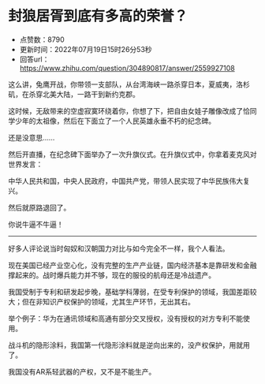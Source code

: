 # 封狼居胥到底有多高的荣誉？
- 点赞数：8790
- 更新时间：2022年07月19日15时26分53秒
- 回答url：https://www.zhihu.com/question/304890817/answer/2559927108
<body>
 <p data-pid="zbKHGN9y">这么讲，兔鹰开战，你带领一支部队，从台湾海峡一路杀穿日本，夏威夷，洛杉矶，在杀穿北美大陆，一路干到新约克郡。</p>
 <p data-pid="urN1TkE-">这时候，无敌带来的空虚寂寞环绕着你，你想了下，把自由女娃子雕像改成了恰同学少年的太祖像，然后在下面立了一个人民英雄永垂不朽的纪念碑。</p>
 <p data-pid="PdV08D9h">还是没意思……</p>
 <p data-pid="IxxEAA7t">然后开直播，在纪念碑下面举办了一次升旗仪式。在升旗仪式中，你拿着麦克风对世界发言：</p>
 <p data-pid="GlKTIxqS">中华人民共和国，中央人民政府，中国共产党，带领人民实现了中华民族伟大复兴。</p>
 <p data-pid="kaD6x9aS">然后就原路退回了。</p>
 <p data-pid="ePj0ecyT">你说牛逼不牛逼！</p>
 <hr>
 <p data-pid="34SrjLx2">好多人评论说当时匈奴和汉朝国力对比与如今完全不一样，我个人看法。</p>
 <p data-pid="3rg126ar">现在美国已经产业空心化，没有完整的生产产业链，国内经济基本是靠研发和金融撑起来的。战时爆兵能力并不够，现在的服役的航母还是冷战遗产。</p>
 <p data-pid="Kij-KK-f">我国受制于专利和研发起步晚，基础学科薄弱，在受专利保护的领域，我国差距较大；但在非知识产权保护的领域，尤其生产环节，无出其右。</p>
 <p data-pid="fDDuRrr1">举个例子：华为在通讯领域和高通有部分交叉授权，没有授权的对方专利不能使用。</p>
 <p data-pid="gECWqaL_">战斗机的隐形涂料，我国第一代隐形涂料就是逆向出来的，没产权保护，用就用了。</p>
 <p data-pid="H8YVbglq">我国没有AR系轻武器的产权，又不是不能生产。</p>
</body>